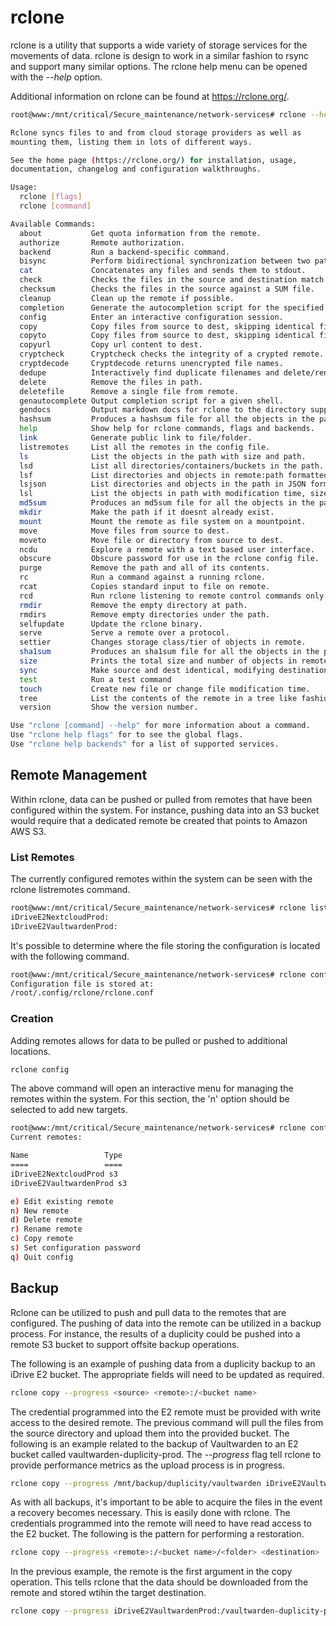 
# rclone
rclone is a utility that supports a wide variety of storage services for the movements of data. rclone is design
to work in a similar fashion to rsync and support many similar options. The rclone help menu can be opened with
the *--help* option.

Additional information on rclone can be found at https://rclone.org/.

```bash
root@www:/mnt/critical/Secure_maintenance/network-services# rclone --help

Rclone syncs files to and from cloud storage providers as well as
mounting them, listing them in lots of different ways.

See the home page (https://rclone.org/) for installation, usage,
documentation, changelog and configuration walkthroughs.

Usage:
  rclone [flags]
  rclone [command]

Available Commands:
  about           Get quota information from the remote.
  authorize       Remote authorization.
  backend         Run a backend-specific command.
  bisync          Perform bidirectional synchronization between two paths.
  cat             Concatenates any files and sends them to stdout.
  check           Checks the files in the source and destination match.
  checksum        Checks the files in the source against a SUM file.
  cleanup         Clean up the remote if possible.
  completion      Generate the autocompletion script for the specified shell
  config          Enter an interactive configuration session.
  copy            Copy files from source to dest, skipping identical files.
  copyto          Copy files from source to dest, skipping identical files.
  copyurl         Copy url content to dest.
  cryptcheck      Cryptcheck checks the integrity of a crypted remote.
  cryptdecode     Cryptdecode returns unencrypted file names.
  dedupe          Interactively find duplicate filenames and delete/rename them.
  delete          Remove the files in path.
  deletefile      Remove a single file from remote.
  genautocomplete Output completion script for a given shell.
  gendocs         Output markdown docs for rclone to the directory supplied.
  hashsum         Produces a hashsum file for all the objects in the path.
  help            Show help for rclone commands, flags and backends.
  link            Generate public link to file/folder.
  listremotes     List all the remotes in the config file.
  ls              List the objects in the path with size and path.
  lsd             List all directories/containers/buckets in the path.
  lsf             List directories and objects in remote:path formatted for parsing.
  lsjson          List directories and objects in the path in JSON format.
  lsl             List the objects in path with modification time, size and path.
  md5sum          Produces an md5sum file for all the objects in the path.
  mkdir           Make the path if it doesnt already exist.
  mount           Mount the remote as file system on a mountpoint.
  move            Move files from source to dest.
  moveto          Move file or directory from source to dest.
  ncdu            Explore a remote with a text based user interface.
  obscure         Obscure password for use in the rclone config file.
  purge           Remove the path and all of its contents.
  rc              Run a command against a running rclone.
  rcat            Copies standard input to file on remote.
  rcd             Run rclone listening to remote control commands only.
  rmdir           Remove the empty directory at path.
  rmdirs          Remove empty directories under the path.
  selfupdate      Update the rclone binary.
  serve           Serve a remote over a protocol.
  settier         Changes storage class/tier of objects in remote.
  sha1sum         Produces an sha1sum file for all the objects in the path.
  size            Prints the total size and number of objects in remote:path.
  sync            Make source and dest identical, modifying destination only.
  test            Run a test command
  touch           Create new file or change file modification time.
  tree            List the contents of the remote in a tree like fashion.
  version         Show the version number.

Use "rclone [command] --help" for more information about a command.
Use "rclone help flags" for to see the global flags.
Use "rclone help backends" for a list of supported services.
```

## Remote Management
Within rclone, data can be pushed or pulled from remotes that have been configured within the
system. For instance, pushing data into an S3 bucket would require that a dedicated remote be
created that points to Amazon AWS S3.

### List Remotes
The currently configured remotes within the system can be seen with the rclone listremotes command.

```bash
root@www:/mnt/critical/Secure_maintenance/network-services# rclone listremotes
iDriveE2NextcloudProd:
iDriveE2VaultwardenProd:
```

It's possible to determine where the file storing the configuration is located with the following command.

```bash
root@www:/mnt/critical/Secure_maintenance/network-services# rclone config file
Configuration file is stored at:
/root/.config/rclone/rclone.conf
```

### Creation
Adding remotes allows for data to be pulled or pushed to additional locations.

```bash
rclone config
```

The above command will open an interactive menu for managing the remotes within the system. For this section,
the 'n' option should be selected to add new targets.

```bash
root@www:/mnt/critical/Secure_maintenance/network-services# rclone config
Current remotes:

Name                 Type
====                 ====
iDriveE2NextcloudProd s3
iDriveE2VaultwardenProd s3

e) Edit existing remote
n) New remote
d) Delete remote
r) Rename remote
c) Copy remote
s) Set configuration password
q) Quit config
```

## Backup
Rclone can be utilized to push and pull data to the remotes that are configured. The pushing of data into the remote
can be utilized in a backup process. For instance, the results of a duplicity could be pushed into a remote S3 bucket
to support offsite backup operations.

The following is an example of pushing data from a duplicity backup to an iDrive E2 bucket. The appropriate fields will
need to be updated as required.

```bash
rclone copy --progress <source> <remote>:/<bucket name>
```

The credential programmed into the E2 remote must be provided with write access to the desired remote. The previous command
will pull the files from the source directory and upload them into the provided bucket. The following is an example related
to the backup of Vaultwarden to an E2 bucket called vaultwarden-duplicity-prod. The *--progress* flag tell rclone to provide
performance metrics as the upload process is in progress.

```bash
rclone copy --progress /mnt/backup/duplicity/vaultwarden iDriveE2VaultwardenProd:/vaultwarden-duplicity-prod
```

As with all backups, it's important to be able to acquire the files in the event a recovery becomes necessary. This is easily done
with rclone. The credentials programmed into the remote will need to have read access to the E2 bucket. The following is the pattern
for performing a restoration.

```bash
rclone copy --progress <remote>:/<bucket name>/<folder> <destination> 
```

In the previous example, the remote is the first argument in the copy operation. This tells rclone that the data should be downloaded
from the remote and stored wtihin the target destination.

```bash
rclone copy --progress iDriveE2VaultwardenProd:/vaultwarden-duplicity-prod/2022 /mnt/restore/vaultwarden/2022 
```
